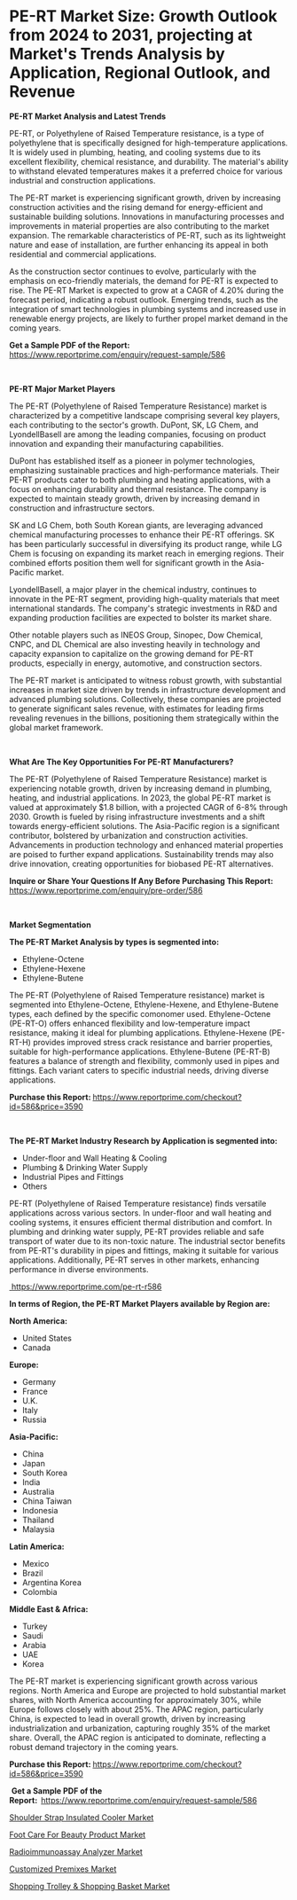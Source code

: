 <p><h1>PE-RT Market Size: Growth Outlook from 2024 to 2031, projecting at Market's Trends Analysis by Application, Regional Outlook, and Revenue</h1></p><p><strong>PE-RT Market Analysis and Latest Trends</strong></p>
<p><p>PE-RT, or Polyethylene of Raised Temperature resistance, is a type of polyethylene that is specifically designed for high-temperature applications. It is widely used in plumbing, heating, and cooling systems due to its excellent flexibility, chemical resistance, and durability. The material's ability to withstand elevated temperatures makes it a preferred choice for various industrial and construction applications.</p><p>The PE-RT market is experiencing significant growth, driven by increasing construction activities and the rising demand for energy-efficient and sustainable building solutions. Innovations in manufacturing processes and improvements in material properties are also contributing to the market expansion. The remarkable characteristics of PE-RT, such as its lightweight nature and ease of installation, are further enhancing its appeal in both residential and commercial applications.</p><p>As the construction sector continues to evolve, particularly with the emphasis on eco-friendly materials, the demand for PE-RT is expected to rise. The PE-RT Market is expected to grow at a CAGR of 4.20% during the forecast period, indicating a robust outlook. Emerging trends, such as the integration of smart technologies in plumbing systems and increased use in renewable energy projects, are likely to further propel market demand in the coming years.</p></p>
<p><strong>Get a Sample PDF of the Report:&nbsp;</strong> <a href="https://www.reportprime.com/enquiry/request-sample/586">https://www.reportprime.com/enquiry/request-sample/586</a></p>
<p>&nbsp;</p>
<p><strong>PE-RT Major Market Players</strong></p>
<p><p>The PE-RT (Polyethylene of Raised Temperature Resistance) market is characterized by a competitive landscape comprising several key players, each contributing to the sector's growth. DuPont, SK, LG Chem, and LyondellBasell are among the leading companies, focusing on product innovation and expanding their manufacturing capabilities.</p><p>DuPont has established itself as a pioneer in polymer technologies, emphasizing sustainable practices and high-performance materials. Their PE-RT products cater to both plumbing and heating applications, with a focus on enhancing durability and thermal resistance. The company is expected to maintain steady growth, driven by increasing demand in construction and infrastructure sectors.</p><p>SK and LG Chem, both South Korean giants, are leveraging advanced chemical manufacturing processes to enhance their PE-RT offerings. SK has been particularly successful in diversifying its product range, while LG Chem is focusing on expanding its market reach in emerging regions. Their combined efforts position them well for significant growth in the Asia-Pacific market.</p><p>LyondellBasell, a major player in the chemical industry, continues to innovate in the PE-RT segment, providing high-quality materials that meet international standards. The company's strategic investments in R&D and expanding production facilities are expected to bolster its market share.</p><p>Other notable players such as INEOS Group, Sinopec, Dow Chemical, CNPC, and DL Chemical are also investing heavily in technology and capacity expansion to capitalize on the growing demand for PE-RT products, especially in energy, automotive, and construction sectors.</p><p>The PE-RT market is anticipated to witness robust growth, with substantial increases in market size driven by trends in infrastructure development and advanced plumbing solutions. Collectively, these companies are projected to generate significant sales revenue, with estimates for leading firms revealing revenues in the billions, positioning them strategically within the global market framework.</p></p>
<p>&nbsp;</p>
<p><strong>What Are The Key Opportunities For PE-RT Manufacturers?</strong></p>
<p><p>The PE-RT (Polyethylene of Raised Temperature Resistance) market is experiencing notable growth, driven by increasing demand in plumbing, heating, and industrial applications. In 2023, the global PE-RT market is valued at approximately $1.8 billion, with a projected CAGR of 6-8% through 2030. Growth is fueled by rising infrastructure investments and a shift towards energy-efficient solutions. The Asia-Pacific region is a significant contributor, bolstered by urbanization and construction activities. Advancements in production technology and enhanced material properties are poised to further expand applications. Sustainability trends may also drive innovation, creating opportunities for biobased PE-RT alternatives.</p></p>
<p><strong>Inquire or Share Your Questions If Any Before Purchasing This Report:</strong> <a href="https://www.reportprime.com/enquiry/pre-order/586">https://www.reportprime.com/enquiry/pre-order/586</a></p>
<p>&nbsp;</p>
<p><strong>Market Segmentation</strong></p>
<p><strong>The PE-RT Market Analysis by types is segmented into:</strong></p>
<p><ul><li>Ethylene-Octene</li><li>Ethylene-Hexene</li><li>Ethylene-Butene</li></ul></p>
<p><p>The PE-RT (Polyethylene of Raised Temperature resistance) market is segmented into Ethylene-Octene, Ethylene-Hexene, and Ethylene-Butene types, each defined by the specific comonomer used. Ethylene-Octene (PE-RT-O) offers enhanced flexibility and low-temperature impact resistance, making it ideal for plumbing applications. Ethylene-Hexene (PE-RT-H) provides improved stress crack resistance and barrier properties, suitable for high-performance applications. Ethylene-Butene (PE-RT-B) features a balance of strength and flexibility, commonly used in pipes and fittings. Each variant caters to specific industrial needs, driving diverse applications.</p></p>
<p><strong>Purchase this Report:&nbsp;</strong><a href="https://www.reportprime.com/checkout?id=586&price=3590">https://www.reportprime.com/checkout?id=586&price=3590</a></p>
<p>&nbsp;</p>
<p><strong>The PE-RT Market Industry Research by Application is segmented into:</strong></p>
<p><ul><li>Under-floor and Wall Heating & Cooling</li><li>Plumbing & Drinking Water Supply</li><li>Industrial Pipes and Fittings</li><li>Others</li></ul></p>
<p><p>PE-RT (Polyethylene of Raised Temperature resistance) finds versatile applications across various sectors. In under-floor and wall heating and cooling systems, it ensures efficient thermal distribution and comfort. In plumbing and drinking water supply, PE-RT provides reliable and safe transport of water due to its non-toxic nature. The industrial sector benefits from PE-RT's durability in pipes and fittings, making it suitable for various applications. Additionally, PE-RT serves in other markets, enhancing performance in diverse environments.</p></p>
<p><a href="https://www.reportprime.com/pe-rt-r586">&nbsp;https://www.reportprime.com/pe-rt-r586</a></p>
<p><strong>In terms of Region, the PE-RT Market Players available by Region are:</strong></p>
<p>
    <p> <strong> North America: </strong>
        <ul>
            <li>United States</li>
            <li>Canada</li>
        </ul>
        </p> 
    <p> <strong> Europe: </strong>
        <ul>
            <li>Germany</li>
            <li>France</li>
            <li>U.K.</li>
            <li>Italy</li>
            <li>Russia</li>
        </ul>
        </p> 
    <p> <strong> Asia-Pacific: </strong>
        <ul>
            <li>China</li>
            <li>Japan</li>
            <li>South Korea</li>
            <li>India</li>
            <li>Australia</li>
            <li>China Taiwan</li>
            <li>Indonesia</li>
            <li>Thailand</li>
            <li>Malaysia</li>
        </ul>
        </p> 
    <p> <strong> Latin America: </strong>
        <ul>
            <li>Mexico</li>
            <li>Brazil</li>
            <li>Argentina Korea</li>
            <li>Colombia</li>
        </ul>
        </p> 
    <p> <strong> Middle East & Africa: </strong>
        <ul>
            <li>Turkey</li>
            <li>Saudi</li>
            <li>Arabia</li>
            <li>UAE</li>
            <li>Korea</li>
        </ul>
    </p>
    </p>
<p><p>The PE-RT market is experiencing significant growth across various regions. North America and Europe are projected to hold substantial market shares, with North America accounting for approximately 30%, while Europe follows closely with about 25%. The APAC region, particularly China, is expected to lead in overall growth, driven by increasing industrialization and urbanization, capturing roughly 35% of the market share. Overall, the APAC region is anticipated to dominate, reflecting a robust demand trajectory in the coming years.</p></p>
<p><strong>Purchase this Report: </strong><a href="https://www.reportprime.com/checkout?id=586&price=3590">https://www.reportprime.com/checkout?id=586&price=3590</a></p>
<p>&nbsp;<strong>Get a Sample PDF of the Report:&nbsp;&nbsp;</strong><a href="https://www.reportprime.com/enquiry/request-sample/586">https://www.reportprime.com/enquiry/request-sample/586</a></p>
<p><strong></strong></p>
<p><p><a href="https://www.linkedin.com/pulse/shoulder-strap-insulated-cooler-market-outlook-complete-industry-bmgvf?trackingId=JDFVkAuATVWLrspExCSXUg%3D%3D">Shoulder Strap Insulated Cooler Market</a></p><p><a href="https://issuu.com/reportprime-2/docs/foot-care-for-beauty-product-market_bb63a955e218f3">Foot Care For Beauty Product Market</a></p><p><a href="https://issuu.com/reportprime-2/docs/radioimmunoassay-analyzer-market-si_2fef5780316fe6">Radioimmunoassay Analyzer Market</a></p><p><a href="https://medium.com/@vrahul.reportprime/customized-premixes-market-trends-and-strategic-market-insights-2024-2031-ebb76cd466f3">Customized Premixes Market</a></p><p><a href="https://www.linkedin.com/pulse/navigating-shopping-trolley-basket-market-expert-analysis-forecast-baetf?trackingId=R6F4i2rDRauWcGe03ltKkQ%3D%3D">Shopping Trolley & Shopping Basket Market</a></p></p>